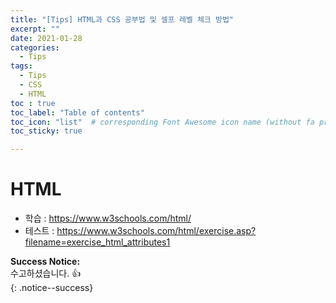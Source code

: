 ```yaml
---
title: "[Tips] HTML과 CSS 공부법 및 셀프 레벨 체크 방법"
excerpt: ""
date: 2021-01-28
categories:
  - Tips
tags:
  - Tips
  - CSS
  - HTML 
toc : true
toc_label: "Table of contents"
toc_icon: "list"  # corresponding Font Awesome icon name (without fa prefix)
toc_sticky: true

---
```


# HTML

- 학습 : <https://www.w3schools.com/html/>
- 테스트 : <https://www.w3schools.com/html/exercise.asp?filename=exercise_html_attributes1>


**Success Notice:**  
수고하셨습니다. :+1:  
{: .notice--success}
 
